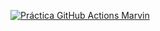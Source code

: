 [![Práctica GitHub Actions Marvin](https://github.com/MarvinSHH/midudev-aprender-tdd/actions/workflows/node.js.yml/badge.svg)](https://github.com/MarvinSHH/midudev-aprender-tdd/actions/workflows/node.js.yml)
